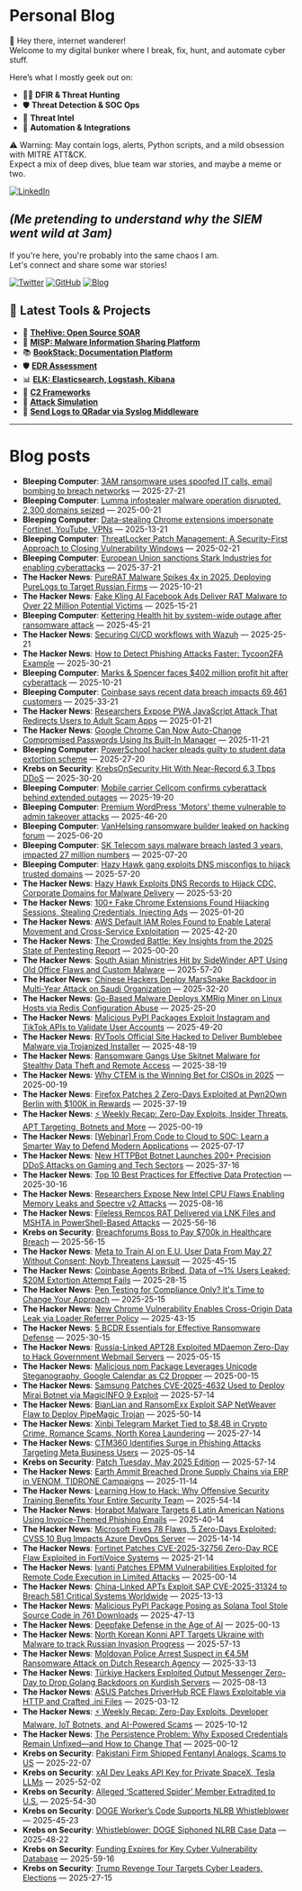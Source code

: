 # Personal Blog

👋 Hey there, internet wanderer!  
Welcome to my digital bunker where I break, fix, hunt, and automate cyber stuff.  

Here’s what I mostly geek out on:

- 🕵️‍♂️ **DFIR & Threat Hunting**  
- 🛡️ **Threat Detection & SOC Ops**  
- 🧠 **Threat Intel**  
- 🤖 **Automation & Integrations**

⚠️ Warning: May contain logs, alerts, Python scripts, and a mild obsession with MITRE ATT&CK.  
Expect a mix of deep dives, blue team war stories, and maybe a meme or two.

[![LinkedIn](https://img.shields.io/badge/LinkedIn-Connect-blue?style=flat&logo=linkedin)](https://www.linkedin.com/in/0xatef)

*(Me pretending to understand why the SIEM went wild at 3am)*  
---  
If you're here, you're probably into the same chaos I am.  
Let's connect and share some war stories!

[![Twitter](https://img.shields.io/badge/Twitter-%400xatef-1DA1F2?style=flat&logo=twitter&logoColor=white)](https://twitter.com/0xatef)
[![GitHub](https://img.shields.io/badge/GitHub-0xAtef-181717?style=flat&logo=github)](https://github.com/0xAtef)
[![Blog](https://img.shields.io/badge/Blog-0xAtef.github.io-orange?style=flat&logo=jekyll)](https://0xatef.github.io)


## 🧰 Latest Tools & Projects

- 🐝 [**TheHive: Open Source SOAR**](https://0xatef.github.io/Projects/#thehive-open-source-soar)  
- 🧬 [**MISP: Malware Information Sharing Platform**](https://0xatef.github.io/Projects/#misp-malware-information-sharing-platform)  
- 📚 [**BookStack: Documentation Platform**](https://0xatef.github.io/Projects/#bookstack-documentation-platform)  
- 🛡️ [**EDR Assessment**](https://0xatef.github.io/Projects/#edr-assessment)  
- 📊 [**ELK: Elasticsearch, Logstash, Kibana**](https://0xatef.github.io/Projects/#elk-elasticsearch-logstash-kibana)  
- 🎯 [**C2 Frameworks**](https://0xatef.github.io/Projects/#c2-frameworks)  
- 🧨 [**Attack Simulation**](https://0xatef.github.io/Projects/#attack-simulation)  
- 🔄 [**Send Logs to QRadar via Syslog Middleware**](https://0xatef.github.io/Projects/#how-to-send-logs-from-an-api-to-qradar-siem-through-syslog-middleware)  

---

# Blog posts
<!-- BLOG-POST-LIST:START -->
- **Bleeping Computer**: [3AM ransomware uses spoofed IT calls, email bombing to breach networks](https://www.bleepingcomputer.com/news/security/3am-ransomware-uses-spoofed-it-calls-email-bombing-to-breach-networks/) — 2025-27-21
- **Bleeping Computer**: [Lumma infostealer malware operation disrupted, 2,300 domains seized](https://www.bleepingcomputer.com/news/security/lumma-infostealer-malware-operation-disrupted-2-300-domains-seized/) — 2025-00-21
- **Bleeping Computer**: [Data-stealing Chrome extensions impersonate Fortinet, YouTube, VPNs](https://www.bleepingcomputer.com/news/security/data-stealing-chrome-extensions-impersonate-fortinet-youtube-vpns/) — 2025-13-21
- **Bleeping Computer**: [ThreatLocker Patch Management: A Security-First Approach to Closing Vulnerability Windows](https://www.bleepingcomputer.com/news/security/threatlocker-patch-management-a-security-first-approach-to-closing-vulnerability-windows/) — 2025-02-21
- **Bleeping Computer**: [European Union sanctions Stark Industries for enabling cyberattacks](https://www.bleepingcomputer.com/news/security/european-union-sanctions-stark-industries-for-enabling-cyberattacks/) — 2025-37-21
- **The Hacker News**: [PureRAT Malware Spikes 4x in 2025, Deploying PureLogs to Target Russian Firms](https://thehackernews.com/2025/05/purerat-malware-spikes-4x-in-2025.html) — 2025-10-21
- **The Hacker News**: [Fake Kling AI Facebook Ads Deliver RAT Malware to Over 22 Million Potential Victims](https://thehackernews.com/2025/05/fake-kling-ai-facebook-ads-deliver-rat.html) — 2025-15-21
- **Bleeping Computer**: [Kettering Health hit by system-wide outage after ransomware attack](https://www.bleepingcomputer.com/news/security/kettering-health-hit-by-system-wide-outage-after-ransomware-attack/) — 2025-45-21
- **The Hacker News**: [Securing CI/CD workflows with Wazuh](https://thehackernews.com/2025/05/securing-cicd-workflows-with-wazuh.html) — 2025-25-21
- **The Hacker News**: [How to Detect Phishing Attacks Faster: Tycoon2FA Example](https://thehackernews.com/2025/05/how-to-detect-phishing-attacks-faster.html) — 2025-30-21
- **Bleeping Computer**: [Marks &amp; Spencer faces $402 million profit hit after cyberattack](https://www.bleepingcomputer.com/news/security/marks-and-spencer-faces-402-million-profit-hit-after-cyberattack/) — 2025-10-21
- **Bleeping Computer**: [Coinbase says recent data breach impacts 69,461 customers](https://www.bleepingcomputer.com/news/security/coinbase-says-recent-data-breach-impacts-69-461-customers/) — 2025-33-21
- **The Hacker News**: [Researchers Expose PWA JavaScript Attack That Redirects Users to Adult Scam Apps](https://thehackernews.com/2025/05/researchers-expose-pwa-javascript.html) — 2025-01-21
- **The Hacker News**: [Google Chrome Can Now Auto-Change Compromised Passwords Using Its Built-In Manager](https://thehackernews.com/2025/05/google-chrome-can-now-auto-change.html) — 2025-11-21
- **Bleeping Computer**: [PowerSchool hacker pleads guilty to student data extortion scheme](https://www.bleepingcomputer.com/news/security/powerschool-hacker-pleads-guilty-to-student-data-extortion-scheme/) — 2025-27-20
- **Krebs on Security**: [KrebsOnSecurity Hit With Near-Record 6.3 Tbps DDoS](https://krebsonsecurity.com/2025/05/krebsonsecurity-hit-with-near-record-6-3-tbps-ddos/) — 2025-30-20
- **Bleeping Computer**: [Mobile carrier Cellcom confirms cyberattack behind extended outages](https://www.bleepingcomputer.com/news/security/mobile-carrier-cellcom-confirms-cyberattack-behind-extended-outages/) — 2025-19-20
- **Bleeping Computer**: [Premium WordPress &#39;Motors&#39; theme vulnerable to admin takeover attacks](https://www.bleepingcomputer.com/news/security/premium-wordpress-motors-theme-vulnerable-to-admin-takeover-attacks/) — 2025-46-20
- **Bleeping Computer**: [VanHelsing ransomware builder leaked on hacking forum](https://www.bleepingcomputer.com/news/security/vanhelsing-ransomware-builder-leaked-on-hacking-forum/) — 2025-06-20
- **Bleeping Computer**: [SK Telecom says malware breach lasted 3 years, impacted 27 million numbers](https://www.bleepingcomputer.com/news/security/sk-telecom-says-malware-breach-lasted-3-years-impacted-27-million-numbers/) — 2025-07-20
- **Bleeping Computer**: [Hazy Hawk gang exploits DNS misconfigs to hijack trusted domains](https://www.bleepingcomputer.com/news/security/hazy-hawk-gang-exploits-dns-misconfigs-to-hijack-trusted-domains/) — 2025-57-20
- **The Hacker News**: [Hazy Hawk Exploits DNS Records to Hijack CDC, Corporate Domains for Malware Delivery](https://thehackernews.com/2025/05/hazy-hawk-exploits-dns-records-to.html) — 2025-53-20
- **The Hacker News**: [100+ Fake Chrome Extensions Found Hijacking Sessions, Stealing Credentials, Injecting Ads](https://thehackernews.com/2025/05/100-fake-chrome-extensions-found.html) — 2025-01-20
- **The Hacker News**: [AWS Default IAM Roles Found to Enable Lateral Movement and Cross-Service Exploitation](https://thehackernews.com/2025/05/aws-default-iam-roles-found-to-enable.html) — 2025-42-20
- **The Hacker News**: [The Crowded Battle: Key Insights from the 2025 State of Pentesting Report](https://thehackernews.com/2025/05/the-crowded-battle-key-insights-from.html) — 2025-00-20
- **The Hacker News**: [South Asian Ministries Hit by SideWinder APT Using Old Office Flaws and Custom Malware](https://thehackernews.com/2025/05/south-asian-ministries-hit-by.html) — 2025-57-20
- **The Hacker News**: [Chinese Hackers Deploy MarsSnake Backdoor in Multi-Year Attack on Saudi Organization](https://thehackernews.com/2025/05/chinese-hackers-deploy-marssnake.html) — 2025-32-20
- **The Hacker News**: [Go-Based Malware Deploys XMRig Miner on Linux Hosts via Redis Configuration Abuse](https://thehackernews.com/2025/05/go-based-malware-deploys-xmrig-miner-on.html) — 2025-25-20
- **The Hacker News**: [Malicious PyPI Packages Exploit Instagram and TikTok APIs to Validate User Accounts](https://thehackernews.com/2025/05/malicious-pypi-packages-exploit.html) — 2025-49-20
- **The Hacker News**: [RVTools Official Site Hacked to Deliver Bumblebee Malware via Trojanized Installer](https://thehackernews.com/2025/05/rvtools-official-site-hacked-to-deliver.html) — 2025-48-19
- **The Hacker News**: [Ransomware Gangs Use Skitnet Malware for Stealthy Data Theft and Remote Access](https://thehackernews.com/2025/05/ransomware-gangs-use-skitnet-malware.html) — 2025-38-19
- **The Hacker News**: [Why CTEM is the Winning Bet for CISOs in 2025](https://thehackernews.com/2025/05/why-ctem-is-winning-bet-for-cisos-in.html) — 2025-00-19
- **The Hacker News**: [Firefox Patches 2 Zero-Days Exploited at Pwn2Own Berlin with $100K in Rewards](https://thehackernews.com/2025/05/firefox-patches-2-zero-days-exploited.html) — 2025-37-19
- **The Hacker News**: [⚡ Weekly Recap: Zero-Day Exploits, Insider Threats, APT Targeting, Botnets and More](https://thehackernews.com/2025/05/weekly-recap-zero-day-exploits-insider.html) — 2025-00-19
- **The Hacker News**: [[Webinar] From Code to Cloud to SOC: Learn a Smarter Way to Defend Modern Applications](https://thehackernews.com/2025/05/from-code-to-cloud-to-soc-learn-smarter.html) — 2025-07-17
- **The Hacker News**: [New HTTPBot Botnet Launches 200+ Precision DDoS Attacks on Gaming and Tech Sectors](https://thehackernews.com/2025/05/new-httpbot-botnet-launches-200.html) — 2025-37-16
- **The Hacker News**: [Top 10 Best Practices for Effective Data Protection](https://thehackernews.com/2025/05/top-10-best-practices-for-effective.html) — 2025-30-16
- **The Hacker News**: [Researchers Expose New Intel CPU Flaws Enabling Memory Leaks and Spectre v2 Attacks](https://thehackernews.com/2025/05/researchers-expose-new-intel-cpu-flaws.html) — 2025-08-16
- **The Hacker News**: [Fileless Remcos RAT Delivered via LNK Files and MSHTA in PowerShell-Based Attacks](https://thehackernews.com/2025/05/fileless-remcos-rat-delivered-via-lnk.html) — 2025-56-16
- **Krebs on Security**: [Breachforums Boss to Pay $700k in Healthcare Breach](https://krebsonsecurity.com/2025/05/breachforums-boss-to-pay-700k-in-healthcare-breach/) — 2025-56-15
- **The Hacker News**: [Meta to Train AI on E.U. User Data From May 27 Without Consent; Noyb Threatens Lawsuit](https://thehackernews.com/2025/05/meta-to-train-ai-on-eu-user-data-from.html) — 2025-45-15
- **The Hacker News**: [Coinbase Agents Bribed, Data of ~1% Users Leaked; $20M Extortion Attempt Fails](https://thehackernews.com/2025/05/coinbase-agents-bribed-data-of-1-users.html) — 2025-28-15
- **The Hacker News**: [Pen Testing for Compliance Only? It&#39;s Time to Change Your Approach](https://thehackernews.com/2025/05/pen-testing-for-compliance-only-its.html) — 2025-25-15
- **The Hacker News**: [New Chrome Vulnerability Enables Cross-Origin Data Leak via Loader Referrer Policy](https://thehackernews.com/2025/05/new-chrome-vulnerability-enables-cross.html) — 2025-43-15
- **The Hacker News**: [5 BCDR Essentials for Effective Ransomware Defense](https://thehackernews.com/2025/05/top-5-bcdr-capabilities-for-ransomware-defense.html) — 2025-30-15
- **The Hacker News**: [Russia-Linked APT28 Exploited MDaemon Zero-Day to Hack Government Webmail Servers](https://thehackernews.com/2025/05/russia-linked-apt28-exploited-mdaemon.html) — 2025-05-15
- **The Hacker News**: [Malicious npm Package Leverages Unicode Steganography, Google Calendar as C2 Dropper](https://thehackernews.com/2025/05/malicious-npm-package-leverages-unicode.html) — 2025-00-15
- **The Hacker News**: [Samsung Patches CVE-2025-4632 Used to Deploy Mirai Botnet via MagicINFO 9 Exploit](https://thehackernews.com/2025/05/samsung-patches-cve-2025-4632-used-to.html) — 2025-57-14
- **The Hacker News**: [BianLian and RansomExx Exploit SAP NetWeaver Flaw to Deploy PipeMagic Trojan](https://thehackernews.com/2025/05/bianlian-and-ransomexx-exploit-sap.html) — 2025-50-14
- **The Hacker News**: [Xinbi Telegram Market Tied to $8.4B in Crypto Crime, Romance Scams, North Korea Laundering](https://thehackernews.com/2025/05/xinbi-telegram-market-tied-to-84b-in.html) — 2025-27-14
- **The Hacker News**: [CTM360 Identifies Surge in Phishing Attacks Targeting Meta Business Users](https://thehackernews.com/2025/05/ctm360-identifies-surge-in-phishing.html) — 2025-05-14
- **Krebs on Security**: [Patch Tuesday, May 2025 Edition](https://krebsonsecurity.com/2025/05/patch-tuesday-may-2025-edition/) — 2025-57-14
- **The Hacker News**: [Earth Ammit Breached Drone Supply Chains via ERP in VENOM, TIDRONE Campaigns](https://thehackernews.com/2025/05/earth-ammit-breached-drone-supply.html) — 2025-11-14
- **The Hacker News**: [Learning How to Hack: Why Offensive Security Training Benefits Your Entire Security Team](https://thehackernews.com/2025/05/learning-how-to-hack-why-offensive.html) — 2025-54-14
- **The Hacker News**: [Horabot Malware Targets 6 Latin American Nations Using Invoice-Themed Phishing Emails](https://thehackernews.com/2025/05/horabot-malware-targets-6-latin.html) — 2025-40-14
- **The Hacker News**: [Microsoft Fixes 78 Flaws, 5 Zero-Days Exploited; CVSS 10 Bug Impacts Azure DevOps Server](https://thehackernews.com/2025/05/microsoft-fixes-78-flaws-5-zero-days.html) — 2025-14-14
- **The Hacker News**: [Fortinet Patches CVE-2025-32756 Zero-Day RCE Flaw Exploited in FortiVoice Systems](https://thehackernews.com/2025/05/fortinet-patches-cve-2025-32756-zero.html) — 2025-21-14
- **The Hacker News**: [Ivanti Patches EPMM Vulnerabilities Exploited for Remote Code Execution in Limited Attacks](https://thehackernews.com/2025/05/ivanti-patches-epmm-vulnerabilities.html) — 2025-00-14
- **The Hacker News**: [China-Linked APTs Exploit SAP CVE-2025-31324 to Breach 581 Critical Systems Worldwide](https://thehackernews.com/2025/05/china-linked-apts-exploit-sap-cve-2025.html) — 2025-13-13
- **The Hacker News**: [Malicious PyPI Package Posing as Solana Tool Stole Source Code in 761 Downloads](https://thehackernews.com/2025/05/malicious-pypi-package-posing-as-solana.html) — 2025-47-13
- **The Hacker News**: [Deepfake Defense in the Age of AI](https://thehackernews.com/2025/05/deepfake-defense-in-age-of-ai.html) — 2025-00-13
- **The Hacker News**: [North Korean Konni APT Targets Ukraine with Malware to track Russian Invasion Progress](https://thehackernews.com/2025/05/north-korean-konni-apt-targets-ukraine.html) — 2025-57-13
- **The Hacker News**: [Moldovan Police Arrest Suspect in €4.5M Ransomware Attack on Dutch Research Agency](https://thehackernews.com/2025/05/moldovan-police-arrest-suspect-in-45m.html) — 2025-33-13
- **The Hacker News**: [Türkiye Hackers Exploited Output Messenger Zero-Day to Drop Golang Backdoors on Kurdish Servers](https://thehackernews.com/2025/05/turkiye-hackers-exploited-output.html) — 2025-08-13
- **The Hacker News**: [ASUS Patches DriverHub RCE Flaws Exploitable via HTTP and Crafted .ini Files](https://thehackernews.com/2025/05/asus-patches-driverhub-rce-flaws.html) — 2025-03-12
- **The Hacker News**: [⚡ Weekly Recap: Zero-Day Exploits, Developer Malware, IoT Botnets, and AI-Powered Scams](https://thehackernews.com/2025/05/weekly-recap-zero-day-exploits.html) — 2025-10-12
- **The Hacker News**: [The Persistence Problem: Why Exposed Credentials Remain Unfixed—and How to Change That](https://thehackernews.com/2025/05/the-persistence-problem-why-exposed.html) — 2025-00-12
- **Krebs on Security**: [Pakistani Firm Shipped Fentanyl Analogs, Scams to US](https://krebsonsecurity.com/2025/05/pakistani-firm-shipped-fentanyl-analogs-scams-to-us/) — 2025-22-07
- **Krebs on Security**: [xAI Dev Leaks API Key for Private SpaceX, Tesla LLMs](https://krebsonsecurity.com/2025/05/xai-dev-leaks-api-key-for-private-spacex-tesla-llms/) — 2025-52-02
- **Krebs on Security**: [Alleged ‘Scattered Spider’ Member Extradited to U.S.](https://krebsonsecurity.com/2025/04/alleged-scattered-spider-member-extradited-to-u-s/) — 2025-54-30
- **Krebs on Security**: [DOGE Worker’s Code Supports NLRB Whistleblower](https://krebsonsecurity.com/2025/04/doge-workers-code-supports-nlrb-whistleblower/) — 2025-45-23
- **Krebs on Security**: [Whistleblower: DOGE Siphoned NLRB Case Data](https://krebsonsecurity.com/2025/04/whistleblower-doge-siphoned-nlrb-case-data/) — 2025-48-22
- **Krebs on Security**: [Funding Expires for Key Cyber Vulnerability Database](https://krebsonsecurity.com/2025/04/funding-expires-for-key-cyber-vulnerability-database/) — 2025-59-16
- **Krebs on Security**: [Trump Revenge Tour Targets Cyber Leaders, Elections](https://krebsonsecurity.com/2025/04/trump-revenge-tour-targets-cyber-leaders-elections/) — 2025-27-15<!-- BLOG-POST-LIST:END -->
